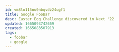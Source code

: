 ```yaml
---
id: vm8lo115nu0nbqvdz24ugf1
title: Google FooBar
desc: Easter Egg Challenge discovered in Next '22
updated: 1665093742659
created: 1665083507913
tags:
  - foobar
  - google
---
```

